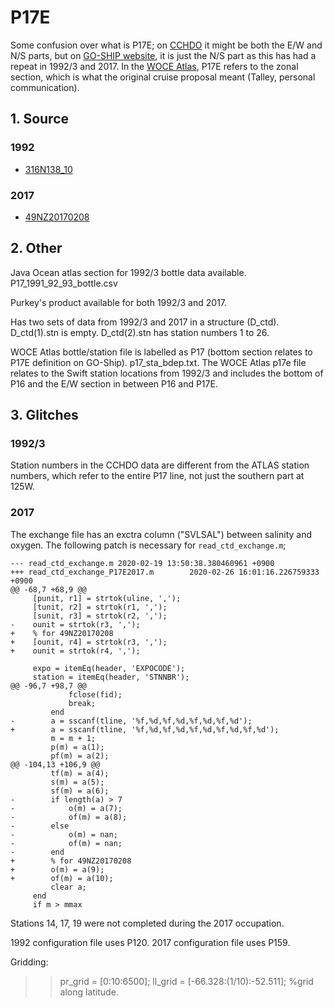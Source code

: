 # P17E

Some confusion over what is P17E; on [CCHDO](https://cchdo.ucsd.edu/search?q=P17E) it might be both the E/W and N/S parts, but on [GO-SHIP website](http://www.go-ship.org/RefSecs/goship_ref_secs.html), it is just the N/S part as this has had a repeat in 1992/3 and 2017. In the [WOCE Atlas](http://whp-atlas.ucsd.edu/pacific/p17e/track/track.htm), P17E refers to the zonal section, which is what the original cruise proposal meant (Talley, personal communication).

## 1. Source

### 1992
+ [316N138_10](https://cchdo.ucsd.edu/cruise/316N138_10)

### 2017
+ [49NZ20170208](https://cchdo.ucsd.edu/cruise/49NZ20170208)

## 2. Other
Java Ocean atlas section for 1992/3 bottle data available. P17_1991_92_93_bottle.csv

Purkey's product available for both 1992/3 and 2017.

Has two sets of data from 1992/3 and 2017 in a structure (D_ctd). 
D_ctd(1).stn is empty. D_ctd(2).stn has station numbers 1 to 26.

WOCE Atlas bottle/station file is labelled as P17 (bottom section relates to P17E definition on GO-Ship). p17_sta_bdep.txt. 
The WOCE Atlas p17e file relates to the Swift station locations from 1992/3 and includes the bottom of P16 and the E/W section in between P16 and P17E.

## 3. Glitches

### 1992/3

Station numbers in the CCHDO data are different from the ATLAS station numbers, which refer to the entire P17 line, not just the southern part at 125W.

### 2017

The exchange file has an exctra column ("SVLSAL") between salinity and oxygen.
The following patch is necessary for `read_ctd_exchange.m`;
```
--- read_ctd_exchange.m 2020-02-19 13:50:38.380460961 +0900
+++ read_ctd_exchange_P17E2017.m        2020-02-26 16:01:16.226759333 +0900
@@ -68,7 +68,9 @@
     [punit, r1] = strtok(uline, ',');
     [tunit, r2] = strtok(r1, ',');
     [sunit, r3] = strtok(r2, ',');
-    ounit = strtok(r3, ',');
+    % for 49NZ20170208
+    [ounit, r4] = strtok(r3, ',');
+    ounit = strtok(r4, ',');

     expo = itemEq(header, 'EXPOCODE');
     station = itemEq(header, 'STNNBR');
@@ -96,7 +98,7 @@
             fclose(fid);
             break;
         end
-        a = sscanf(tline, '%f,%d,%f,%d,%f,%d,%f,%d');
+        a = sscanf(tline, '%f,%d,%f,%d,%f,%d,%f,%d,%f,%d');
         m = m + 1;
         p(m) = a(1);
         pf(m) = a(2);
@@ -104,13 +106,9 @@
         tf(m) = a(4);
         s(m) = a(5);
         sf(m) = a(6);
-        if length(a) > 7
-            o(m) = a(7);
-            of(m) = a(8);
-        else
-            o(m) = nan;
-            of(m) = nan;
-        end
+        % for 49NZ20170208
+        o(m) = a(9);
+        of(m) = a(10);
         clear a;
     end
     if m > mmax
```

Stations 14, 17, 19 were not completed during the 2017 occupation.

1992 configuration file uses P120.
2017 configuration file uses P159.

Gridding:
>> pr_grid = [0:10:6500];
>> ll_grid = [-66.328:(1/10):-52.511]; %grid along latitude.
